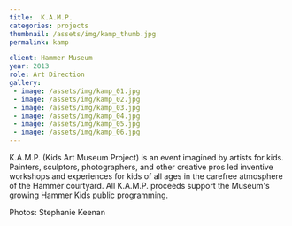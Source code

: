 ```yaml
---
title:  K.A.M.P.
categories: projects
thumbnail: /assets/img/kamp_thumb.jpg
permalink: kamp

client: Hammer Museum
year: 2013
role: Art Direction
gallery:
 - image: /assets/img/kamp_01.jpg
 - image: /assets/img/kamp_02.jpg
 - image: /assets/img/kamp_03.jpg
 - image: /assets/img/kamp_04.jpg
 - image: /assets/img/kamp_05.jpg
 - image: /assets/img/kamp_06.jpg
---
```


K.A.M.P. (Kids Art Museum Project) is an event imagined by artists for kids. Painters, sculptors, photographers, and other creative pros led inventive workshops and experiences for kids of all ages in the carefree atmosphere of the Hammer courtyard. All K.A.M.P. proceeds support the Museum's growing Hammer Kids public programming.

Photos: Stephanie Keenan
